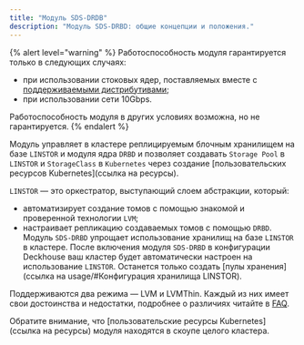 ```yaml
---
title: "Модуль SDS-DRDB"
description: "Модуль SDS-DRBD: общие концепции и положения."
---
```

{% alert level="warning" %}
Работоспособность модуля гарантируется только в следующих случаях:
- при использовании стоковых ядер, поставляемых вместе с [поддерживаемыми дистрибутивами](../../supported_versions.html#linux);
- при использовании сети 10Gbps.

Работоспособность модуля в других условиях возможна, но не гарантируется.
{% endalert %}

Модуль управляет в кластере реплицируемым блочным хранилищем на базе `LINSTOR` и модуля ядра `DRBD` и позволяет создавать `Storage Pool` в `LINSTOR` и `StorageClass` в `Kubernetes` через создание [пользовательских ресурсов Kubernetes](ссылка на ресурсы).

`LINSTOR` — это оркестратор, выступающий слоем абстракции, который:
- автоматизирует создание томов с помощью знакомой и проверенной технологии `LVM`;
- настраивает репликацию создаваемых томов с помощью `DRBD`.
Модуль `SDS-DRBD` упрощает использование хранилищ на базе `LINSTOR` в кластере. После включения модуля `SDS-DRBD` в конфигурации Deckhouse ваш кластер будет автоматически настроен на использование `LINSTOR`. Останется только создать [пулы хранения](ссылка на usage/#Конфигурация хранилища LINSTOR).

Поддерживаются два режима — LVM и LVMThin.
Каждый из них имеет свои достоинства и недостатки, подробнее о различиях читайте в [FAQ](ссылка).

Обратите внимание, что [пользовательские ресурсы Kubernetes](ссылка на ресурсы) модуля находятся в скоупе целого кластера.
